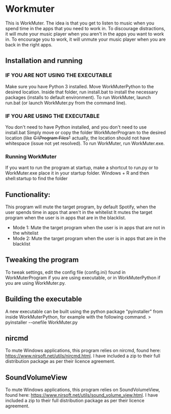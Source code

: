 # Workmuter
This is WorkMuter. The idea is that you get to listen to music when you spend time in the apps that you need to work in. To discourage distractions, it will mute your music player when you aren't in the apps you want to work in. To encourage you to work, it will unmute your music player when you are back in the right apps. 
## Installation and running
### IF YOU ARE NOT USING THE EXECUTABLE
Make sure you have Python 3 installed.
Move WorkMuterPython to the desired location. Inside that folder, run install.bat to install the necessary packages (installs to default environment). To run WorkMuter, launch run.bat (or launch WorkMuter.py from the command line).
### IF YOU ARE USING THE EXECUTABLE

You don't need to have Python installed, and you don't need to use install.bat
Simply move or copy the folder WorkMuterProgram to the desired location (like ~~C:\Program Files\"~~ actually, the location should not have whitespace (issue not yet resolved).
To run WorkMuter, run WorkMuter.exe.
### Running WorkMuter
If you want to run the program at startup, make a shortcut to run.py or to WorkMuter.exe
place it in your startup folder. Windows + R and then shell:startup to find the folder

## Functionality:
This program will mute the target program, by default Spotify,
when the user spends time in apps that aren't in the whitelist
It mutes the target program when the user is in apps that are in the blacklist.

- Mode 1: Mute the target program when the user is in apps that are not in the whitelist
- Mode 2: Mute the target program when the user is in apps that are in the blacklist

## Tweaking the program
To tweak settings, edit the config file (config.ini) found in WorkMuterProgram 
if you are using executable, or in WorkMuterPython if you are using WorkMuter.py.

## Building the executable
A new executable can be built using the python package "pyinstaller" from inside 
WorkMuterPython, for example with the following command. > pyinstaller --onefile WorkMuter.py

## nircmd
To mute Windows applications, this program relies on nircmd, found here:
https://www.nirsoft.net/utils/nircmd.html. I have included a zip to their full
distribution package as per their licence agreement.

## SoundVolumeView
To mute Windows applications, this program relies on SoundVolumeView, found here:
https://www.nirsoft.net/utils/sound_volume_view.html. I have included a zip to their full
distribution package as per their licence agreement.
